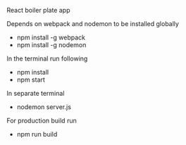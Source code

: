 React boiler plate app

Depends on webpack and nodemon to be installed globally

- npm install -g webpack
- npm install -g nodemon

In the terminal run following

- npm install
- npm start

In separate terminal

- nodemon server.js

For production build run

- npm run build